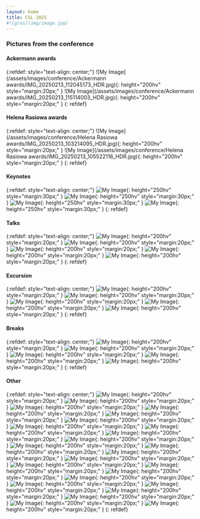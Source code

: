 ```yaml
---
layout: home
title: CSL 2025
#![gras](img/image.jpg)
---
```


### Pictures from the conference

#### Ackermann awards

{:refdef: style="text-align: center;"}
![My Image](/assets/images/conference/Ackermann awards/IMG_20250213_112045173_HDR.jpg){: height="200hv" style="margin:20px;" }
![My Image](/assets/images/conference/Ackermann awards/IMG_20250213_115114003_HDR.jpg){: height="200hv" style="margin:20px;" }
{: refdef}

#### Helena Rasiowa awards

{:refdef: style="text-align: center;"}
![My Image](/assets/images/conference/Helena Rasiowa awards/IMG_20250213_103214095_HDR.jpg){: height="200hv" style="margin:20px;" }
![My Image](/assets/images/conference/Helena Rasiowa awards/IMG_20250213_105522116_HDR.jpg){: height="200hv" style="margin:20px;" }
{: refdef}

#### Keynotes

{:refdef: style="text-align: center;"}
![My Image](/assets/images/conference/keynotes/IMG_20250212_085217190.jpg){: height="250hv" style="margin:30px;" }
![My Image](/assets/images/conference/keynotes/IMG_20250212_085916637_HDR.jpg){: height="250hv" style="margin:30px;" }
![My Image](/assets/images/conference/keynotes/IMG_20250213_084827388_HDR.jpg){: height="250hv" style="margin:30px;" }
![My Image](/assets/images/conference/keynotes/IMG_20250214_085749022_HDR.jpg){: height="250hv" style="margin:30px;" }
{: refdef}

#### Talks

{:refdef: style="text-align: center;"}
![My Image](/assets/images/conference/talks/IMG_20250214_151706546_HDR.jpg){: height="200hv" style="margin:20px;" }
![My Image](/assets/images/conference/talks/IMG_20250211_103250910_HDR.jpg){: height="200hv" style="margin:20px;" }
![My Image](/assets/images/conference/talks/IMG_20250214_143406110.jpg){: height="200hv" style="margin:20px;" }
![My Image](/assets/images/conference/talks/IMG_20250214_151300302.jpg){: height="200hv" style="margin:20px;" }
![My Image](/assets/images/conference/rest/IMG_20250214_160909389_HDR.jpg){: height="200hv" style="margin:20px;" }
{: refdef}

#### Excursion

{:refdef: style="text-align: center;"}
![My Image](/assets/images/conference/excursion/IMG_20250213_164306158.jpg){: height="200hv" style="margin:20px;" }
![My Image](/assets/images/conference/excursion/IMG_20250213_164744541_HDR.jpg){: height="200hv" style="margin:20px;" }
![My Image](/assets/images/conference/excursion/IMG_20250213_194034936_HDR.jpg){: height="200hv" style="margin:20px;" }
![My Image](/assets/images/conference/excursion/IMG_20250213_205316260_HDR.jpg){: height="200hv" style="margin:20px;" }
![My Image](/assets/images/conference/rest/IMG_20250213_194023514_HDR.jpg){: height="200hv" style="margin:20px;" }
{: refdef}

#### Breaks

{:refdef: style="text-align: center;"}
![My Image](/assets/images/conference/breaks/IMG_20250214_134327456_HDR.jpg){: height="200hv" style="margin:20px;" }
![My Image](/assets/images/conference/breaks/IMG_20250214_134338226_HDR.jpg){: height="200hv" style="margin:20px;" }
![My Image](/assets/images/conference/breaks/IMG_20250214_132929910_HDR.jpg){: height="200hv" style="margin:20px;" }
![My Image](/assets/images/conference/breaks/IMG_20250214_134309450_HDR.jpg){: height="200hv" style="margin:20px;" }
![My Image](/assets/images/conference/breaks/IMG_20250214_134622381_HDR.jpg){: height="200hv" style="margin:20px;" }
{: refdef}

#### Other

{:refdef: style="text-align: center;"}
![My Image](/assets/images/conference/rest/IMG_20250213_161641043_HDR.jpg){: height="200hv" style="margin:20px;" }
![My Image](/assets/images/conference/rest/IMG_20250213_162828914.jpg){: height="200hv" style="margin:20px;" }
![My Image](/assets/images/conference/rest/IMG_20250213_164243626.jpg){: height="200hv" style="margin:20px;" }
![My Image](/assets/images/conference/rest/IMG_20250213_164644244.jpg){: height="200hv" style="margin:20px;" }
![My Image](/assets/images/conference/rest/IMG_20250213_205326470_HDR.jpg){: height="200hv" style="margin:20px;" }
![My Image](/assets/images/conference/rest/IMG_20250213_205259044_HDR.jpg){: height="200hv" style="margin:20px;" }
![My Image](/assets/images/conference/rest/IMG_20250212_154524424_HDR.jpg){: height="200hv" style="margin:20px;" }
![My Image](/assets/images/conference/rest/IMG_20250212_154614268_HDR.jpg){: height="200hv" style="margin:20px;" }
![My Image](/assets/images/conference/rest/IMG_20250212_154450019_HDR.jpg){: height="200hv" style="margin:20px;" }
![My Image](/assets/images/conference/rest/IMG_20250214_132946215_HDR.jpg){: height="200hv" style="margin:20px;" }
![My Image](/assets/images/conference/rest/IMG_20250212_154542796_HDR.jpg){: height="200hv" style="margin:20px;" }
![My Image](/assets/images/conference/rest/IMG_20250212_103246985_HDR.jpg){: height="200hv" style="margin:20px;" }
![My Image](/assets/images/conference/rest/IMG_20250212_154437022_HDR.jpg){: height="200hv" style="margin:20px;" }
![My Image](/assets/images/conference/rest/IMG_20250212_154444084_HDR.jpg){: height="200hv" style="margin:20px;" }
![My Image](/assets/images/conference/rest/IMG_20250214_132957379_HDR.jpg){: height="200hv" style="margin:20px;" }
![My Image](/assets/images/conference/rest/IMG_20250214_173806174.jpg){: height="200hv" style="margin:20px;" }
![My Image](/assets/images/conference/rest/IMG_20250211_123634146.jpg){: height="200hv" style="margin:20px;" }
![My Image](/assets/images/conference/rest/IMG_20250211_142524813.jpg){: height="200hv" style="margin:20px;" }
![My Image](/assets/images/conference/rest/IMG_20250212_103332364_PORTRAIT.jpg){: height="200hv" style="margin:20px;" }
![My Image](/assets/images/conference/rest/IMG_20250212_105510394.jpg){: height="200hv" style="margin:20px;" }
![My Image](/assets/images/conference/rest/IMG_20250211_115838746.jpg){: height="200hv" style="margin:20px;" }
![My Image](/assets/images/conference/rest/IMG_20250213_105500546_HDR.jpg){: height="200hv" style="margin:20px;" }
![My Image](/assets/images/conference/rest/IMG_20250211_105525168_HDR.jpg){: height="200hv" style="margin:20px;" }
![My Image](/assets/images/conference/rest/IMG_20250214_121213126_HDR.jpg){: height="200hv" style="margin:20px;" }
{: refdef}



